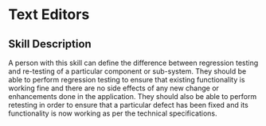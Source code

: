 # Text Editors

## Skill Description
A person with this skill can define the difference between regression testing and re-testing of a particular component or sub-system. They should be able to perform regression testing to ensure that existing functionality is working fine and there are no side effects of any new change or enhancements done in the application. They should also be able to perform retesting in order to ensure that a particular defect has been fixed and its functionality is now working as per the technical specifications.

